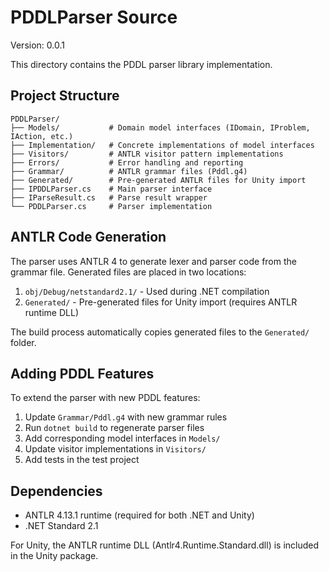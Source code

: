 # PDDLParser Source

Version: 0.0.1

This directory contains the PDDL parser library implementation.

## Project Structure

```
PDDLParser/
├── Models/           # Domain model interfaces (IDomain, IProblem, IAction, etc.)
├── Implementation/   # Concrete implementations of model interfaces
├── Visitors/         # ANTLR visitor pattern implementations
├── Errors/           # Error handling and reporting
├── Grammar/          # ANTLR grammar files (Pddl.g4)
├── Generated/        # Pre-generated ANTLR files for Unity import
├── IPDDLParser.cs    # Main parser interface
├── IParseResult.cs   # Parse result wrapper
└── PDDLParser.cs     # Parser implementation
```

## ANTLR Code Generation

The parser uses ANTLR 4 to generate lexer and parser code from the grammar file. Generated files are placed in two locations:

1. `obj/Debug/netstandard2.1/` - Used during .NET compilation
2. `Generated/` - Pre-generated files for Unity import (requires ANTLR runtime DLL)

The build process automatically copies generated files to the `Generated/` folder.

## Adding PDDL Features

To extend the parser with new PDDL features:

1. Update `Grammar/Pddl.g4` with new grammar rules
2. Run `dotnet build` to regenerate parser files
3. Add corresponding model interfaces in `Models/`
4. Update visitor implementations in `Visitors/`
5. Add tests in the test project

## Dependencies

- ANTLR 4.13.1 runtime (required for both .NET and Unity)
- .NET Standard 2.1

For Unity, the ANTLR runtime DLL (Antlr4.Runtime.Standard.dll) is included in the Unity package.
